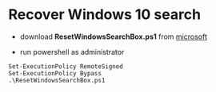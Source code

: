 # Recover Windows 10 search

- download **ResetWindowsSearchBox.ps1** from [microsoft](https://www.microsoft.com/en-us/download/100295)

- run powershell as administrator

```
Set-ExecutionPolicy RemoteSigned
Set-ExecutionPolicy Bypass
.\ResetWindowsSearchBox.ps1
```

